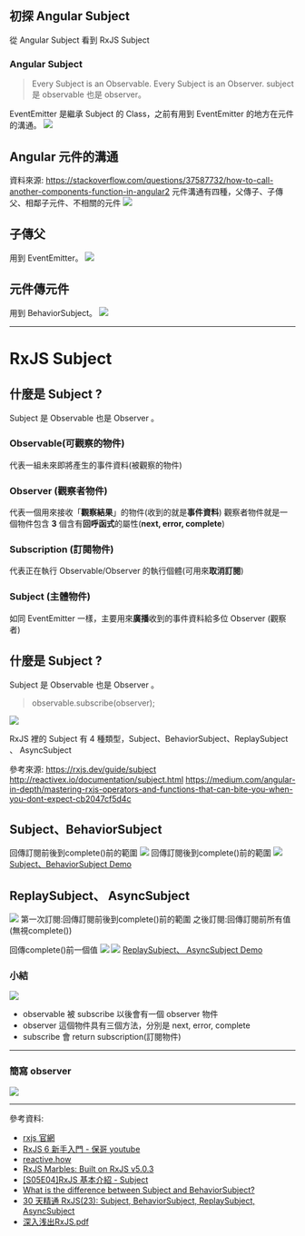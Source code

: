 <!-- 
date: 2020-05-16 09:34:52
 -->
## 初探 Angular Subject
從 Angular Subject 看到 RxJS Subject
<!-- more -->
### Angular Subject
> Every Subject is an Observable. Every Subject is an Observer.
> subject 是 observable 也是 observer。

EventEmitter 是繼承 Subject 的 Class，之前有用到 EventEmitter 的地方在元件的溝通。
![](https://i.imgur.com/6bjsuRk.png)

## Angular 元件的溝通
資料來源: https://stackoverflow.com/questions/37587732/how-to-call-another-components-function-in-angular2
元件溝通有四種，父傳子、子傳父、相鄰子元件、不相關的元件
![](https://i.imgur.com/8RYwc55.png)
## 子傳父
用到 EventEmitter。
![](https://i.imgur.com/ZHZMY5h.png)

## 元件傳元件
用到 BehaviorSubject。
![](https://i.imgur.com/XJGFBXh.png)

---
# RxJS Subject
## 什麼是 Subject ?
Subject 是 Observable 也是 Observer 。
### Observable(可觀察的物件)
代表一組未來即將產生的事件資料(被觀察的物件)

### Observer (觀察者物件)
代表一個用來接收「**觀察結果**」的物件(收到的就是**事件資料**)
觀察者物件就是一個物件包含 **3** 個含有**回呼函式**的屬性(**next, error, complete**)

### Subscription (訂閱物件)
代表正在執行 Observable/Observer 的執行個體(可用來**取消訂閱**)

### Subject (主體物件)
如同 EventEmitter 一樣，主要用來**廣播**收到的事件資料給多位 Observer (觀察者) 

## 什麼是 Subject ?
Subject 是 Observable 也是 Observer 。
> observable.subscribe(observer); 

![](https://i.imgur.com/RJYMCHW.png)

RxJS 裡的 Subject 有 4 種類型，Subject、BehaviorSubject、ReplaySubject 、 AsyncSubject

參考來源:
https://rxjs.dev/guide/subject
http://reactivex.io/documentation/subject.html
https://medium.com/angular-in-depth/mastering-rxjs-operators-and-functions-that-can-bite-you-when-you-dont-expect-cb2047cf5d4c

## Subject、BehaviorSubject
回傳訂閱前後到complete()前的範圍
![](https://i.imgur.com/H0Jty8h.png)
回傳訂閱後到complete()前的範圍
![](https://i.imgur.com/is3H2L9.png)
[Subject、BehaviorSubject Demo](https://codepen.io/kiwijang/pen/abvGGwy?editors=0012)

## ReplaySubject、 AsyncSubject
![](https://i.imgur.com/HNrqWS5.png)
第一次訂閱:回傳訂閱前後到complete()前的範圍
之後訂閱:回傳訂閱前所有值(無視complete())

回傳complete()前一個值
![](https://i.imgur.com/Vp7NzCY.png)
![](https://i.imgur.com/zeniMhc.png)
[ReplaySubject、 AsyncSubject Demo](https://codepen.io/kiwijang/pen/vYNjrBw)

### 小結
![](https://i.imgur.com/WHqXqic.png)
* observable 被 subscribe 以後會有一個 observer 物件
* observer 這個物件具有三個方法，分別是 next, error, complete
* subscribe 會 return subscription(訂閱物件)
---
### 簡寫 observer
![](https://i.imgur.com/DDj8Wrd.png)

---

參考資料:
* [rxjs 官網](https://rxjs.dev/)
* [RxJS 6 新手入門 - 保哥 youtube](https://www.youtube.com/watch?v=BA1vSZwzkK8&t=)
* [reactive.how](https://reactive.how/)
* [RxJS Marbles: Built on RxJS v5.0.3](https://rxmarbles.com/)
* [[S05E04]RxJS 基本介紹 - Subject](https://www.youtube.com/watch?v=9udVLO947kk&t=1224s)
* [What is the difference between Subject and BehaviorSubject?](https://stackoverflow.com/questions/43348463/what-is-the-difference-between-subject-and-behaviorsubject)
* [30 天精通 RxJS(23): Subject, BehaviorSubject, ReplaySubject, AsyncSubject](https://ithelp.ithome.com.tw/articles/10188677)
* [深入浅出RxJS.pdf](https://github.com/kekeqy/ebook/blob/master/%E6%B7%B1%E5%85%A5%E6%B5%85%E5%87%BARxJS.pdf)